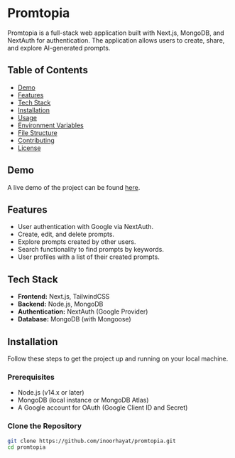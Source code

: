 # Promtopia

Promtopia is a full-stack web application built with Next.js, MongoDB, and NextAuth for authentication. The application allows users to create, share, and explore AI-generated prompts.

## Table of Contents

- [Demo](#demo)
- [Features](#features)
- [Tech Stack](#tech-stack)
- [Installation](#installation)
- [Usage](#usage)
- [Environment Variables](#environment-variables)
- [File Structure](#file-structure)
- [Contributing](#contributing)
- [License](#license)

## Demo

A live demo of the project can be found [here](https://promtopia-k9mfi5got-inoorhayats-projects.vercel.app/).

## Features

- User authentication with Google via NextAuth.
- Create, edit, and delete prompts.
- Explore prompts created by other users.
- Search functionality to find prompts by keywords.
- User profiles with a list of their created prompts.

## Tech Stack

- **Frontend:** Next.js, TailwindCSS
- **Backend:** Node.js, MongoDB
- **Authentication:** NextAuth (Google Provider)
- **Database:** MongoDB (with Mongoose)

## Installation

Follow these steps to get the project up and running on your local machine.

### Prerequisites

- Node.js (v14.x or later)
- MongoDB (local instance or MongoDB Atlas)
- A Google account for OAuth (Google Client ID and Secret)

### Clone the Repository

```bash
git clone https://github.com/inoorhayat/promtopia.git
cd promtopia

